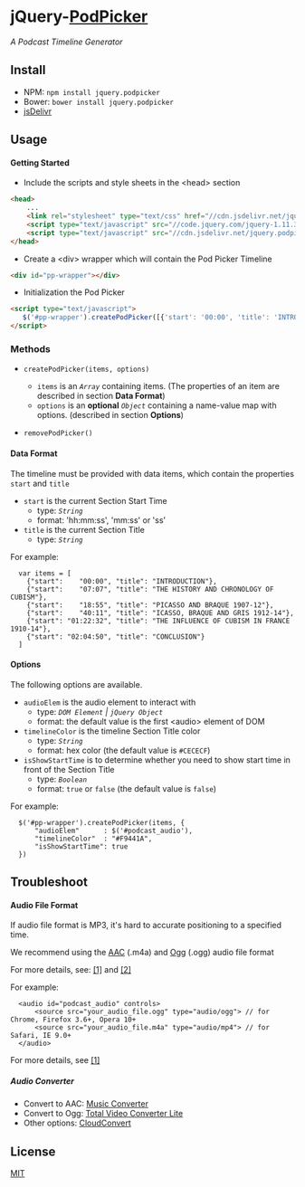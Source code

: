 # jQuery-[PodPicker](https://robermac.github.io/PodPicker)

*A Podcast Timeline Generator*

## Install
  - NPM: `npm install jquery.podpicker`
  - Bower: `bower install jquery.podpicker`
  - [jsDelivr](http://www.jsdelivr.com/#!jquery.podpicker)

## Usage
#### Getting Started
- Include the scripts and style sheets in the \<head\> section
```html
<head>
    ...
    <link rel="stylesheet" type="text/css" href="//cdn.jsdelivr.net/jquery.podpicker/latest/PodPicker.min.css">
    <script type="text/javascript" src="//code.jquery.com/jquery-1.11.3.min.js"></script>
    <script type="text/javascript" src="//cdn.jsdelivr.net/jquery.podpicker/latest/jquery.podpicker.min.js"></script>
</head>
```

- Create a \<div\> wrapper which will contain the Pod Picker Timeline
```html
<div id="pp-wrapper"></div>
```

- Initialization the Pod Picker
```html
<script type="text/javascript">
   $('#pp-wrapper').createPodPicker([{'start': '00:00', 'title': 'INTRODUCTION'}])
</script>
```

### Methods
- `createPodPicker(items, options)`  
  - `items` is an *`Array`* containing items. (The properties of an item are described in section **Data Format**)
  - `options` is an **optional** *`Object`* containing a name-value map with options. (described in section **Options**)

- `removePodPicker()`

  
#### Data Format
The timeline must be provided with data items, which contain the properties `start` and `title`
  - `start` is the current Section Start Time
    - type: *`String`*
    - format: 'hh:mm:ss', 'mm:ss' or 'ss'
  - `title` is the current Section Title
    - type: *`String`*

For example:
```
  var items = [
    {"start":    "00:00", "title": "INTRODUCTION"},
    {"start":    "07:07", "title": "THE HISTORY AND CHRONOLOGY OF CUBISM"},
    {"start":    "18:55", "title": "PICASSO AND BRAQUE 1907-12"},
    {"start":    "40:11", "title": "ICASSO, BRAQUE AND GRIS 1912-14"},
    {"start": "01:22:32", "title": "THE INFLUENCE OF CUBISM IN FRANCE 1910-14"},
    {"start": "02:04:50", "title": "CONCLUSION"}
  ]
```

#### Options
The following options are available.
  - `audioElem` is the audio element to interact with
    - type: *`DOM Element` | `jQuery Object`*
    - format: the default value is the first \<audio\> element of DOM
  - `timelineColor` is the timeline Section Title color
    - type: *`String`*
    - format: hex color (the default value is `#CECECF`)
  - `isShowStartTime` is to determine whether you need to show start time in front of the Section Title
    - type: *`Boolean`*
    - format: `true` or `false` (the default value is `false`)

For example:
```
  $('#pp-wrapper').createPodPicker(items, {
      "audioElem"      : $('#podcast_audio'),
      "timelineColor"  : "#F9441A",
      "isShowStartTime": true
  })
```

## Troubleshoot
#### Audio File Format
If audio file format is MP3, it's hard to accurate positioning to a specified time.

We recommend using the [AAC](https://www.wikiwand.com/en/Advanced_Audio_Coding) (.m4a) and [Ogg](https://www.wikiwand.com/en/Ogg) (.ogg) audio file format

For more details, see: [\[1\]](http://forums.codescript.in/javascript/html5-audio-currenttime-attribute-inaccurate-27606.html) and [\[2\]](https://jsfiddle.net/yp3o8cyw/2/)

For example:
```
  <audio id="podcast_audio" controls>
      <source src="your_audio_file.ogg" type="audio/ogg"> // for Chrome, Firefox 3.6+, Opera 10+
      <source src="your_audio_file.m4a" type="audio/mp4"> // for Safari, IE 9.0+
  </audio>
```
For more details, see [\[1\]](https://developer.mozilla.org/en-US/docs/Web/HTML/Supported_media_formats#Browser_compatibility)

##### Audio Converter
  - Convert to AAC: [Music Converter](https://itunes.apple.com/cn/app/music-converter/id468990728?l=en&mt=12)
  - Convert to Ogg: [Total Video Converter Lite](https://itunes.apple.com/cn/app/total-video-converter-lite/id520374433?l=en&mt=12)
  - Other options: [CloudConvert](https://cloudconvert.com)

## License
[MIT](https://github.com/RoberMac/jQuery-PodPicker/blob/master/LICENSE)